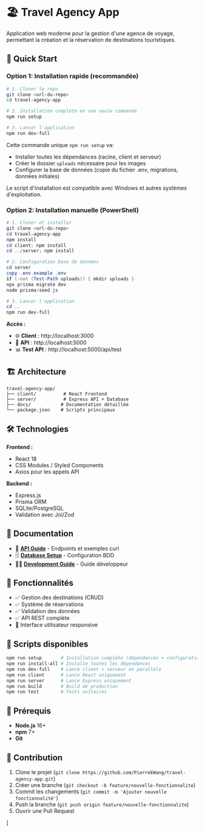 # 🏖️ Travel Agency App

Application web moderne pour la gestion d'une agence de voyage, permettant la création et la réservation de destinations touristiques.

## 🚀 Quick Start

### Option 1: Installation rapide (recommandée)

```bash
# 1. Cloner le repo
git clone <url-du-repo>
cd travel-agency-app

# 2. Installation complète en une seule commande
npm run setup

# 3. Lancer l'application
npm run dev-full
```

Cette commande unique `npm run setup` va:
- Installer toutes les dépendances (racine, client et serveur)
- Créer le dossier `uploads` nécessaire pour les images
- Configurer la base de données (copie du fichier .env, migrations, données initiales)

Le script d'installation est compatible avec Windows et autres systèmes d'exploitation.

### Option 2: Installation manuelle (PowerShell)

```powershell
# 1. Cloner et installer
git clone <url-du-repo>
cd travel-agency-app
npm install
cd client; npm install
cd ../server; npm install

# 2. Configuration base de données
cd server
copy .env.example .env
if (-not (Test-Path uploads)) { mkdir uploads }
npx prisma migrate dev
node prisma/seed.js

# 3. Lancer l'application
cd ..
npm run dev-full
```

**Accès :**
- 🌐 **Client** : http://localhost:3000
- 🔧 **API** : http://localhost:5000
- 📊 **Test API** : http://localhost:5000/api/test

## 🏗️ Architecture

```
travel-agency-app/
├── client/          # React Frontend
├── server/          # Express API + Database
├── docs/           # Documentation détaillée
└── package.json    # Scripts principaux
```

## 🛠️ Technologies

**Frontend :**
- React 18
- CSS Modules / Styled Components
- Axios pour les appels API

**Backend :**
- Express.js
- Prisma ORM
- SQLite/PostgreSQL
- Validation avec Joi/Zod

## 📖 Documentation

- 📘 **[API Guide](docs/API.md)** - Endpoints et exemples curl
- 🗄️ **[Database Setup](docs/DATABASE.md)** - Configuration BDD
- 👨‍💻 **[Development Guide](docs/DEVELOPMENT.md)** - Guide développeur

## 🎯 Fonctionnalités

- ✅ Gestion des destinations (CRUD)
- ✅ Système de réservations
- ✅ Validation des données
- ✅ API REST complète
- 🔄 Interface utilisateur responsive

## 📝 Scripts disponibles

```bash
npm run setup       # Installation complète (dépendances + configuration BDD)
npm run install-all # Installe toutes les dépendances
npm run dev-full    # Lance client + serveur en parallèle
npm run client      # Lance React uniquement
npm run server      # Lance Express uniquement
npm run build       # Build de production
npm run test        # Tests unitaires
```

## 🔧 Prérequis

- **Node.js** 16+
- **npm** 7+
- **Git**

## 🤝 Contribution

1. Clone le projet (`git clone https://github.com/PierreEWang/travel-agency-app.git`)
2. Créer une branche (`git checkout -b feature/nouvelle-fonctionnalite`)
3. Commit les changements (`git commit -m 'Ajouter nouvelle fonctionnalité'`)
4. Push la branche (`git push origin feature/nouvelle-fonctionnalite`)
5. Ouvrir une Pull Request

]